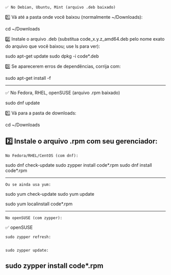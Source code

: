     ✅ No Debian, Ubuntu, Mint (arquivo .deb baixado)

1️⃣ Vá até a pasta onde você baixou (normalmente ~/Downloads):

cd ~/Downloads

2️⃣ Instale o arquivo .deb (substitua code_x.y.z_amd64.deb pelo nome exato do arquivo que você baixou; use ls para ver):

sudo apt-get update
sudo dpkg -i code\*.deb

3️⃣ Se aparecerem erros de dependências, corrija com:

sudo apt-get install -f

---

✅ No Fedora, RHEL, openSUSE (arquivo .rpm baixado)

sudo dnf update

1️⃣ Vá para a pasta de downloads:

cd ~/Downloads

## 2️⃣ Instale o arquivo .rpm com seu gerenciador:

    No Fedora/RHEL/CentOS (com dnf):

sudo dnf check-update
sudo zypper install code*.rpm
sudo dnf install code*.rpm

---

    Ou se ainda usa yum:

sudo yum check-update
sudo yum update

sudo yum localinstall code\*.rpm

---

    No openSUSE (com zypper):

✅ openSUSE

    sudo zypper refresh:


    sudo zypper update:

## sudo zypper install code\*.rpm
